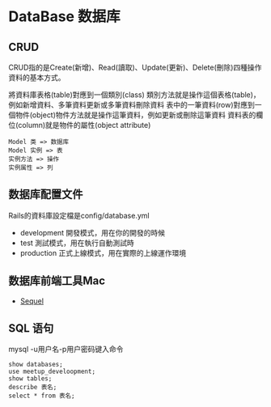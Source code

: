 # DataBase 数据库

## CRUD
CRUD指的是Create(新增)、Read(讀取)、Update(更新)、Delete(刪除)四種操作資料的基本方式。

將資料庫表格(table)對應到一個類別(class)
類別方法就是操作這個表格(table)，例如新增資料、多筆資料更新或多筆資料刪除資料
表中的一筆資料(row)對應到一個物件(object)物件方法就是操作這筆資料，例如更新或刪除這筆資料
資料表的欄位(column)就是物件的屬性(object attribute)
```
Model 类 => 数据库
Model 实例 => 表
实例方法 => 操作
实例属性 => 列
```

## 数据库配置文件
Rails的資料庫設定檔是config/database.yml

- development 開發模式，用在你的開發的時候
- test 測試模式，用在執行自動測試時
- production 正式上線模式，用在實際的上線運作環境

## 数据库前端工具Mac
- [Sequel](http://www.sequelpro.com/)

## SQL 语句
mysql -u用户名-p用户密码键入命令

  ```
  show databases;
  use meetup_develoopment;
  show tables;
  describe 表名;
  select * from 表名;
  ```
